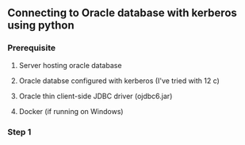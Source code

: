 ## Connecting to Oracle database with kerberos using python 

### Prerequisite 

1. Server hosting oracle database

2. Oracle databse configured with kerberos (I've tried with 12 c) 

3. Oracle thin client-side JDBC driver (ojdbc6.jar)

4. Docker (if running on Windows)

### Step 1 